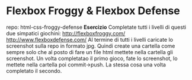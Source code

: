 Flexbox Froggy & Flexbox Defense
===

repo: html-css-froggy-defense
**Esercizio**
Completate tutti i livelli di questi due simpatici giochini:
http://flexboxfroggy.com/
http://www.flexboxdefense.com/
Al termine di tutti i livelli caricate lo screenshot sulla repo in formato jpg.
Quindi create una cartella come sempre solo che al posto di fare un file html mettete nella cartella gli screenshot.
Un volta completatao il primo gioco, fate lo screenshot, lo mettete nella cartella poi commit->push.
La stessa cosa una volta completato il secondo.